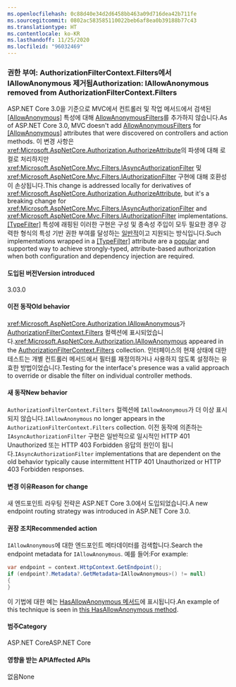 ```yaml
---
ms.openlocfilehash: 0c88d40e34d2d6458bb463a09d716dea42b711fe
ms.sourcegitcommit: 0802ac583585110022beb6af8ea0b39188b77c43
ms.translationtype: HT
ms.contentlocale: ko-KR
ms.lasthandoff: 11/25/2020
ms.locfileid: "96032469"
---
```

### <a name="authorization-iallowanonymous-removed-from-authorizationfiltercontextfilters"></a><span data-ttu-id="6a0ba-101">권한 부여: AuthorizationFilterContext.Filters에서 IAllowAnonymous 제거됨</span><span class="sxs-lookup"><span data-stu-id="6a0ba-101">Authorization: IAllowAnonymous removed from AuthorizationFilterContext.Filters</span></span>

<span data-ttu-id="6a0ba-102">ASP.NET Core 3.0을 기준으로 MVC에서 컨트롤러 및 작업 메서드에서 검색된 [[AllowAnonymous]](xref:Microsoft.AspNetCore.Authorization.AllowAnonymousAttribute) 특성에 대해 [AllowAnonymousFilters](xref:Microsoft.AspNetCore.Mvc.Authorization.AllowAnonymousFilter)를 추가하지 않습니다.</span><span class="sxs-lookup"><span data-stu-id="6a0ba-102">As of ASP.NET Core 3.0, MVC doesn't add [AllowAnonymousFilters](xref:Microsoft.AspNetCore.Mvc.Authorization.AllowAnonymousFilter) for [[AllowAnonymous]](xref:Microsoft.AspNetCore.Authorization.AllowAnonymousAttribute) attributes that were discovered on controllers and action methods.</span></span> <span data-ttu-id="6a0ba-103">이 변경 사항은 <xref:Microsoft.AspNetCore.Authorization.AuthorizeAttribute>의 파생에 대해 로컬로 처리하지만 <xref:Microsoft.AspNetCore.Mvc.Filters.IAsyncAuthorizationFilter> 및 <xref:Microsoft.AspNetCore.Mvc.Filters.IAuthorizationFilter> 구현에 대해 호환성이 손상됩니다.</span><span class="sxs-lookup"><span data-stu-id="6a0ba-103">This change is addressed locally for derivatives of <xref:Microsoft.AspNetCore.Authorization.AuthorizeAttribute>, but it's a breaking change for <xref:Microsoft.AspNetCore.Mvc.Filters.IAsyncAuthorizationFilter> and <xref:Microsoft.AspNetCore.Mvc.Filters.IAuthorizationFilter> implementations.</span></span> <span data-ttu-id="6a0ba-104">[[TypeFilter]](xref:Microsoft.AspNetCore.Mvc.TypeFilterAttribute) 특성에 래핑된 이러한 구현은 구성 및 종속성 주입이 모두 필요한 경우 강력한 형식의 특성 기반 권한 부여를 달성하는 [일반적](https://stackoverflow.com/a/41348219/608220)이고 지원되는 방식입니다.</span><span class="sxs-lookup"><span data-stu-id="6a0ba-104">Such implementations wrapped in a [[TypeFilter]](xref:Microsoft.AspNetCore.Mvc.TypeFilterAttribute) attribute are a [popular](https://stackoverflow.com/a/41348219/608220) and supported way to achieve strongly-typed, attribute-based authorization when both configuration and dependency injection are required.</span></span>

#### <a name="version-introduced"></a><span data-ttu-id="6a0ba-105">도입된 버전</span><span class="sxs-lookup"><span data-stu-id="6a0ba-105">Version introduced</span></span>

<span data-ttu-id="6a0ba-106">3.0</span><span class="sxs-lookup"><span data-stu-id="6a0ba-106">3.0</span></span>

#### <a name="old-behavior"></a><span data-ttu-id="6a0ba-107">이전 동작</span><span class="sxs-lookup"><span data-stu-id="6a0ba-107">Old behavior</span></span>

<span data-ttu-id="6a0ba-108"><xref:Microsoft.AspNetCore.Authorization.IAllowAnonymous>가 [AuthorizationFilterContext.Filters](xref:Microsoft.AspNetCore.Mvc.Filters.FilterContext.Filters%2A) 컬렉션에 표시되었습니다.</span><span class="sxs-lookup"><span data-stu-id="6a0ba-108"><xref:Microsoft.AspNetCore.Authorization.IAllowAnonymous> appeared in the [AuthorizationFilterContext.Filters](xref:Microsoft.AspNetCore.Mvc.Filters.FilterContext.Filters%2A) collection.</span></span> <span data-ttu-id="6a0ba-109">인터페이스의 현재 상태에 대한 테스트는 개별 컨트롤러 메서드에서 필터를 재정의하거나 사용하지 않도록 설정하는 유효한 방법이었습니다.</span><span class="sxs-lookup"><span data-stu-id="6a0ba-109">Testing for the interface's presence was a valid approach to override or disable the filter on individual controller methods.</span></span>

#### <a name="new-behavior"></a><span data-ttu-id="6a0ba-110">새 동작</span><span class="sxs-lookup"><span data-stu-id="6a0ba-110">New behavior</span></span>

<span data-ttu-id="6a0ba-111">`AuthorizationFilterContext.Filters` 컬렉션에 `IAllowAnonymous`가 더 이상 표시되지 않습니다.</span><span class="sxs-lookup"><span data-stu-id="6a0ba-111">`IAllowAnonymous` no longer appears in the `AuthorizationFilterContext.Filters` collection.</span></span> <span data-ttu-id="6a0ba-112">이전 동작에 의존하는 `IAsyncAuthorizationFilter` 구현은 일반적으로 일시적인 HTTP 401 Unauthorized 또는 HTTP 403 Forbidden 응답의 원인이 됩니다.</span><span class="sxs-lookup"><span data-stu-id="6a0ba-112">`IAsyncAuthorizationFilter` implementations that are dependent on the old behavior typically cause intermittent HTTP 401 Unauthorized or HTTP 403 Forbidden responses.</span></span>

#### <a name="reason-for-change"></a><span data-ttu-id="6a0ba-113">변경 이유</span><span class="sxs-lookup"><span data-stu-id="6a0ba-113">Reason for change</span></span>

<span data-ttu-id="6a0ba-114">새 엔드포인트 라우팅 전략은 ASP.NET Core 3.0에서 도입되었습니다.</span><span class="sxs-lookup"><span data-stu-id="6a0ba-114">A new endpoint routing strategy was introduced in ASP.NET Core 3.0.</span></span>

#### <a name="recommended-action"></a><span data-ttu-id="6a0ba-115">권장 조치</span><span class="sxs-lookup"><span data-stu-id="6a0ba-115">Recommended action</span></span>

<span data-ttu-id="6a0ba-116">`IAllowAnonymous`에 대한 엔드포인트 메타데이터를 검색합니다.</span><span class="sxs-lookup"><span data-stu-id="6a0ba-116">Search the endpoint metadata for `IAllowAnonymous`.</span></span> <span data-ttu-id="6a0ba-117">예를 들어:</span><span class="sxs-lookup"><span data-stu-id="6a0ba-117">For example:</span></span>

```csharp
var endpoint = context.HttpContext.GetEndpoint();
if (endpoint?.Metadata?.GetMetadata<IAllowAnonymous>() != null)
{
}
```

<span data-ttu-id="6a0ba-118">이 기법에 대한 예는 [HasAllowAnonymous 메서드](https://github.com/dotnet/aspnetcore/blob/bd65275148abc9b07a3b59797a88d485341152bf/src/Mvc/Mvc.Core/src/Authorization/AuthorizeFilter.cs#L236)에 표시됩니다.</span><span class="sxs-lookup"><span data-stu-id="6a0ba-118">An example of this technique is seen in [this HasAllowAnonymous method](https://github.com/dotnet/aspnetcore/blob/bd65275148abc9b07a3b59797a88d485341152bf/src/Mvc/Mvc.Core/src/Authorization/AuthorizeFilter.cs#L236).</span></span>

#### <a name="category"></a><span data-ttu-id="6a0ba-119">범주</span><span class="sxs-lookup"><span data-stu-id="6a0ba-119">Category</span></span>

<span data-ttu-id="6a0ba-120">ASP.NET Core</span><span class="sxs-lookup"><span data-stu-id="6a0ba-120">ASP.NET Core</span></span>

#### <a name="affected-apis"></a><span data-ttu-id="6a0ba-121">영향을 받는 API</span><span class="sxs-lookup"><span data-stu-id="6a0ba-121">Affected APIs</span></span>

<span data-ttu-id="6a0ba-122">없음</span><span class="sxs-lookup"><span data-stu-id="6a0ba-122">None</span></span>

<!--

#### Affected APIs

Not detectable via API analysis

-->
